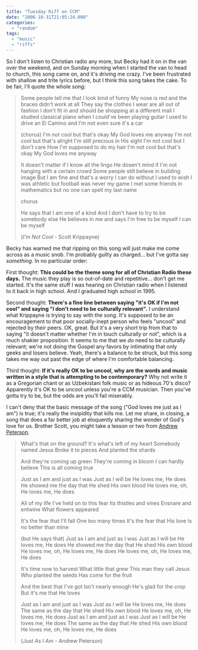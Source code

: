 ```yaml
---
title: "Tuesday Riff on CCM"
date: "2006-10-31T21:05:24.000"
categories: 
  - "random"
tags: 
  - "music"
  - "riffs"
---
```


So I don't listen to Christian radio any more, but Becky had it on in the van over the weekend, and on Sunday morning when I started the van to head to church, this song came on, and it's driving me crazy. I've been frustrated with shallow and trite lyrics before, but I think this song takes the cake. To be fair, I'll quote the whole song:

> Some people tell me that I look kind of funny My nose is red and the braces didn't work at all They say the clothes I wear are all out of fashion I don't fit in and should be shopping at a different mall I studied classical piano when I could've been playing guitar I used to drive an El Camino and I'm not even sure it's a car
> 
> (chorus) I'm not cool but that's okay My God loves me anyway I'm not cool but that's alright I'm still precious in His sight I'm not cool but I don't care How I'm supposed to do my hair I'm not cool but that's okay My God loves me anyway
> 
> It doesn't matter if I know all the lingo He dosen't mind if I'm not hanging with a certain crowd Some people still believe in building image But I am fine and that's a worry I can do without I used to wish I was athletic but football was never my game I met some friends in mathematics but no one can spell my last name
> 
> chorus
> 
> He says that I am one of a kind And I don't have to try to be somebody else He believes in me and says I'm free to be myself I can be myself
> 
> (_I'm Not Cool_ - Scott Krippayne)

Becky has warned me that ripping on this song will just make me come across as a music snob. I'm probably guilty as charged... but I've gotta say _something_. In no particular order:

First thought: **This could be the theme song for all of Christian Radio these days.** The music they play is so out-of-date and repetitive... don't get me started. It's the same stuff I was hearing on Christian radio when I listened to it back in high school. And I graduated high school in 1995.

Second thought: **There's a fine line between saying "it's OK if I'm not cool" and saying "I don't need to be culturally relevant".** I understand what Krippayne is trying to say with the song. It's supposed to be an encouragement to that poor socially-inept person who feels "uncool" and rejected by their peers. OK, great. But it's a very short trip from that to saying "it doesn't matter whether I'm in touch culturally or not", which is a much shakier proposition. It seems to me that we _do_ need to be culturally relevant; we're not doing the Gospel any favors by intimating that only geeks and losers believe. Yeah, there's a balance to be struck, but this song takes me way out past the edge of where I'm comfortable balancing.

Third thought: **If it's really OK to be uncool, why are the words and music written in a style that is attempting to be contemporary?** Why not write it as a Gregorian chant or as Uzbekistani folk music or as hideous 70's disco? Apparently it's OK to be uncool unless you're a CCM musician. Then you've gotta try to be, but the odds are you'll fail miserably.

I can't deny that the basic message of the song ("God loves me just as I am") is true; it's really the insipidity that kills me. Let me share, in closing, a song that does a far better job at eloquently sharing the wonder of God's love for us. Brother Scott, you might take a lesson or two from [Andrew Peterson](http://www.andrew-peterson.com/lyrics.php?id=36).

> What's that on the ground? It's what's left of my heart Somebody named Jesus Broke it to pieces And planted the shards
> 
> And they're coming up green They're coming in bloom I can hardly believe This is all coming true
> 
> Just as I am and just as I was Just as I will be He loves me, He does He showed me the day that He shed His own blood He loves me, oh, He loves me, He does
> 
> All of my life I've held on to this fear Its thistles and vines Ensnare and entwine What flowers appeared
> 
> It's the fear that I'll fall One too many times It's the fear that His love Is no better than mine
> 
> (but He says that) Just as I am and just as I was Just as I will be He loves me, He does He showed me the day that He shed His own blood He loves me, oh, He loves me, He does He loves me, oh, He loves me, He does
> 
> It's time now to harvest What little that grew This man they call Jesus Who planted the seeds Has come for the fruit
> 
> And the best that I've got Isn't nearly enough He's glad for the crop But it's me that He loves
> 
> Just as I am and just as I was Just as I will be He loves me, He does The same as the day that He shed His own blood He loves me, oh, He loves me, He does Just as I am and just as I was Just as I will be He loves me, He does The same as the day that He shed His own blood He loves me, oh, He loves me, He does
> 
> (_Just As I Am_ - Andrew Peterson)
